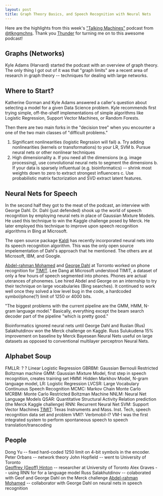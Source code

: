 ```yaml
---
layout: post
title: Graph Theory Basics, and Speech Recognition with Neural Nets
---
```


Here are the highlights from this week's ["Talking Machines"](http://www.thetalkingmachines.com/) podcast from [@tlkngmchns](https://twitter.com/tlkngmchns). Thank you [Thunder](https://github.com/ThunderShiviah/) for turning me on to this awesome podcast! 

Graphs (Networks)
-----------------

Kyle Adams (Harvard) started the podcast with an overview of graph theory. The only thing I got out of it was that "graph limits" are a recent area of research in graph theory -- techniques for dealing with large networks.

Where to Start?
---------------

Katherine Gorman and Kyle Adams answered a caller's question about selecting a model for a given Data Science problem. Kyle recommends first trying simple, off-the-shelf implementations of simple algorithms like Logistic Regression, Support Vector Machines, or Random Forests.

Then there are two main forks in the "decision tree" when you encounter a one of the two main classes of "difficult problems."

1. Significant nonlinearities (logistic Regrssion will fail)
    a. Try adding nonlinearities (kernels or transformations) to your LR, SVM
    b. Pursue neural nets or other nonlinear techniques
2. High dimensionality
    a. If you need all the dimensions (e.g. image processing), use convolutional neural nets to segment the dimensions
    b. If your data is sparsely influentual (e.g. bioinformatics) -- shrink most weights down to zero to extract strongest influencers 
    c.  Use probabilistic matrix factorization and SVD extract latent features. 

Neural Nets for Speech
----------------------

In the second half they got to the meat of the podcast, an interview with George Dahl. Dr. Dahl (just defended) shook up the world of speech recognition by employing neural nets in place of Gaussian Mixture Models. He used this technique to win the Kaggle challenge posed by Merck. He later employed this technique to improve upon speech recognition algorithms in Bing at Microsoft.

The open source package [Kaldi](http://kaldi.sourceforge.net/about.html) has recently incorporated neural nets into its speech recognition algorithm. This was the only open source impelementation of Dahl's approach that he mentioned. The others are at Microsoft, IBM, and Google.

[Abdel-rahman Mohamed](http://www.cs.toronto.edu/~asamir/) and [George Dahl](http://www.cs.toronto.edu/~gdahl/) at Torronto worked on phone recognition for [TIMIT](https://en.wikipedia.org/wiki/TIMIT).
Lee Dang at Microsoft understood TIMIT, a dataset of only a few hours of speech segmented into phones. Phones are actual uterances of phonemes. Lee hired Abdel and George on an internship to try their technique on large vocabularies (Bing searches). It continued to work well once they solved a low level bug in the code, a hardcoded symbol/phone(?) limit of 1250 or 4000 bits.

"The biggest problems with the current pipeline are the GMM, HMM, N-gram language model." Basically, everything except the beam search decoder part of the pipeline "which is pretty good."

Bioinformatics ignored neural nets until George Dahl and Ruslan (Rus) Salakhutdinov won the Merck challenge on Kaggle.
Russ Sulukudena 15% improvement on baseline by Merck
Bayesean Neural Nets useful on large datasets as opposed to conventional multilayer perceptron Neural Nets.

Alphabet Soup
-------------

FMLLR: ? ? Linear Logistic Regression
GBRBM: Gaussian Bernouli Restricted Boltzman machine
GMM: Gaussian Mixture Model, first step in speech recognition, creates training set
HMM: Hidden Markhov Model, N-gram language model, 
LR: Logistic Regression
LVCSR: Large Vocabulary Continuous Speech Recognition
MCMC: Markov Chain Monte Carlo
MCRBM: Monte Carlo Restricted Boltzman Machine
NNLM: Neural Net Language Models
QSAR: Quantitative Structural Activity Relation prediction (the Merck Kaggle challenge)
RNN: Recurrent Neural Net
SVM: Support Vector Machines
[TIMIT](https://en.wikipedia.org/wiki/TIMIT): Texas Instruments and Mass. Inst. Tech, speech recognition data set and problem
VMI?: Verbmobil-I? VM-I was the first integrated system to perform spontaneous speech to speech translation/transcoding

People
------

Dong Yu -- fixed hard-coded 1250 limit on 4-bit symbols in the encoder.
Peter Orbans -- network theory
John Hopfield -- went to University of Toronto  
[Geoffrey (Geoff) Hinton](http://www.cs.toronto.edu/~hinton) -- researcher at University of Toronto 
Alex Graves -- using RNN for for a language model
Russ Salakhutdinov -- colaborated with Geof and George Dahl on the Merck challenge
[Abdel-rahman Mohamed](http://www.cs.toronto.edu/~asamir/) -- collaborator with George Dahl on neural nets in speech recognition


